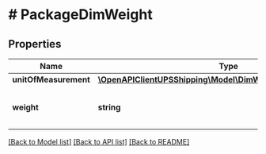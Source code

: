 # # PackageDimWeight

## Properties

Name | Type | Description | Notes
------------ | ------------- | ------------- | -------------
**unitOfMeasurement** | [**\OpenAPIClientUPSShipping\Model\DimWeightUnitOfMeasurement**](DimWeightUnitOfMeasurement.md) |  | [optional]
**weight** | **string** | Actual package weight.  Weight accepted for letters/envelopes. | [optional]

[[Back to Model list]](../../README.md#models) [[Back to API list]](../../README.md#endpoints) [[Back to README]](../../README.md)

